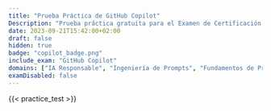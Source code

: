 ```yaml
---
title: "Prueba Práctica de GitHub Copilot"
Description: "Prueba práctica gratuita para el Examen de Certificación de GitHub Copilot."
date: 2023-09-21T15:42:00+02:00
draft: false
hidden: true
badge: "copilot_badge.png"
include_exam: "GitHub Copilot"
domains: ["IA Responsable", "Ingeniería de Prompts", "Fundamentos de Privacidad"]
examDisabled: false
---
```


{{< practice_test >}}
